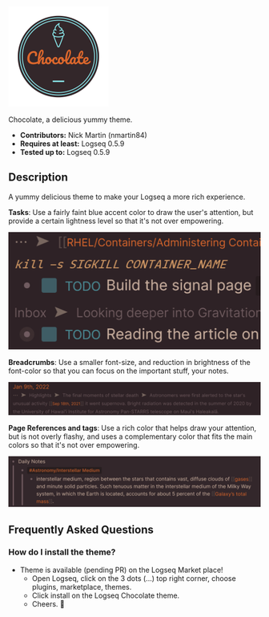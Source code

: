 ![logo](icon.png)

Chocolate, a delicious yummy theme.

- **Contributors:** Nick Martin (nmartin84)
- **Requires at least:** Logseq 0.5.9
- **Tested up to:** Logseq 0.5.9

## Description

A yummy delicious theme to make your Logseq a more rich experience.

**Tasks**: Use a fairly faint blue accent color to draw the user's attention, but provide a certain lightness level so that it's not over empowering.

![tasks](assets/tasks.gif)

**Breadcrumbs**: Use a smaller font-size, and reduction in brightness of the font-color so that you can focus on the important stuff, your notes.

![breadcrumbs](assets/breadcrumbs.gif)

**Page References and tags**: Use a rich color that helps draw your attention, but is not overly flashy, and uses a complementary color that fits the main colors so that it's not over empowering.

![pagerefs](assets/refs.gif)

## Frequently Asked Questions

### How do I install the theme?
- Theme is available (pending PR) on the Logseq Market place!
  - Open Logseq, click on the 3 dots (...) top right corner, choose plugins, marketplace, themes.
  - Click install on the Logseq Chocolate theme.
  - Cheers. 🍻
